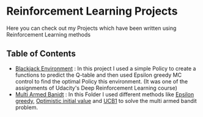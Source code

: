 # Reinforcement Learning Projects
Here you can check out my Projects which have been written using Reinforcement Learning methods

## Table of Contents

* [Blackjack Environment](https://github.com/heispv/projects/blob/master/reinforcement-learning/black_jack.ipynb) : In this project I used a simple Policy to create a functions to predict the Q-table and then used Epsilon greedy MC control to find the optimal Policy this environment. (It was one of the assignments of Udacity's Deep Reinforcement Learning course)
* [Multi Armed Banidt](https://github.com/heispv/projects/tree/master/reinforcement-learning/multi_armed_bandit) : In this Folder I used different methods like [Epsilon greedy](https://github.com/heispv/projects/blob/master/reinforcement-learning/multi_armed_bandit/epsilon_greedy.ipynb), [Optimistic initial value](https://github.com/heispv/projects/blob/master/reinforcement-learning/multi_armed_bandit/optimistic_initial_value.ipynb) and [UCB1](https://github.com/heispv/projects/blob/master/reinforcement-learning/multi_armed_bandit/ucb1.ipynb) to solve the multi armed bandit problem.